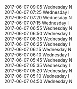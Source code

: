 2017-06-07 09:05 Wednesday  N  
2017-06-07 07:25 Wednesday  I  
2017-06-07 07:20 Wednesday  N  
2017-06-07 07:15 Wednesday  I  
2017-06-07 06:55 Wednesday  N  
2017-06-07 06:50 Wednesday  I  
2017-06-07 06:35 Wednesday  N  
2017-06-07 06:25 Wednesday  I  
2017-06-07 06:15 Wednesday  N  
2017-06-07 06:10 Wednesday  I  
2017-06-07 05:45 Wednesday  N  
2017-06-07 05:35 Wednesday  I  
2017-06-07 05:20 Wednesday  N  
2017-06-07 05:10 Wednesday  I  
2017-06-07 04:50 Wednesday  N  
